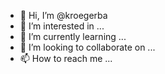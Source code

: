 - 👋 Hi, I’m @kroegerba
- 👀 I’m interested in ...
- 🌱 I’m currently learning ...
- 💞️ I’m looking to collaborate on ...
- 📫 How to reach me ...

<!---
kroegerba/kroegerba is a ✨ special ✨ repository because its `README.md` (this file) appears on your GitHub profile.
You can click the Preview link to take a look at your changes.
--->

